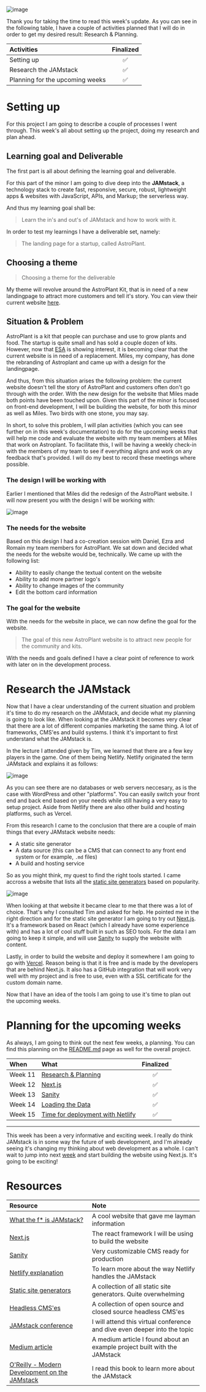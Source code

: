 ![image](https://raw.githubusercontent.com/Meet-Miles/astroplant/master/docs/images/week-11.png)

Thank you for taking the time to read this week's update. As you can see in the following table, I have a couple of activities planned that I will do in order to get my desired result: Research & Planning.

| Activities                      | Finalized |
| :------------------------------ | :-------: |
| Setting up                      |    ✅     |
| Research the JAMstack           |    ✅     |
| Planning for the upcoming weeks |    ✅     |

# Setting up

For this project I am going to describe a couple of processes I went through. This week's all about setting up the project, doing my research and plan ahead.

## Learning goal and Deliverable

The first part is all about defining the learning goal and deliverable.

For this part of the minor I am going to dive deep into the **JAMstack**, a technology stack to create fast, responsive, secure, robust, lightweight apps & websites with JavaScript, APIs, and Markup; the serverless way.

And thus my learning goal shall be:

> Learn the in's and out's of JAMstack and how to work with it.

In order to test my learnings I have a deliverable set, namely:

> The landing page for a startup, called AstroPlant.

## Choosing a theme

> Choosing a theme for the deliverable

My theme will revolve around the AstroPlant Kit, that is in need of a new landingpage to attract more customers and tell it's story. You can view their current website [here](astroplant.io).

## Situation & Problem

AstroPlant is a kit that people can purchase and use to grow plants and food. The startup is quite small and has sold a couple dozen of kits. However, now that [ESA](https://www.esa.int/Science_Exploration/Human_and_Robotic_Exploration/AstroPlant_citizen_science_for_growing_plants_in_space) is showing interest, it is becoming clear that the current website is in need of a replacement. Miles, my company, has done the rebranding of Astroplant and came up with a design for the landingpage.

And thus, from this situation arises the following problem: the current website doesn't tell the story of AstroPlant and customers often don't go through with the order. With the new design for the website that Miles made both points have been touched upon. Given this part of the minor is focused on front-end development, I will be building the website, for both this minor as well as Miles. Two birds with one stone, you may say.

In short, to solve this problem, I will plan activities (which you can see further on in this week's documentation) to do for the upcoming weeks that will help me code and evaluate the website with my team members at Miles that work on Astroplant. To facilitate this, I will be having a weekly check-in with the members of my team to see if everything aligns and work on any feedback that's provided. I will do my best to record these meetings where possible.

### The design I will be working with

Earlier I mentioned that Miles did the redesign of the AstroPlant website. I will now present you with the design I will be working with:

![image](https://raw.githubusercontent.com/Meet-Miles/astroplant/master/docs/images/landingpage-mockup.png)

### The needs for the website

Based on this design I had a co-creation session with Daniel, Ezra and Romain my team members for AstroPlant. We sat down and decided what the needs for the website would be, technically. We came up with the following list:

-   Ability to easily change the textual content on the website
-   Ability to add more partner logo's
-   Ability to change images of the community
-   Edit the bottom card information

### The goal for the website

With the needs for the website in place, we can now define the goal for the website.

> The goal of this new AstroPlant website is to attract new people for the community and kits.

With the needs and goals defined I have a clear point of reference to work with later on in the development process.

# Research the JAMstack

Now that I have a clear understanding of the current situation and problem it's time to do my research on the JAMstack, and decide what my planning is going to look like. When looking at the JAMstack it becomes very clear that there are a lot of different companies marketing the same thing. A lot of frameworks, CMS'es and build systems. I think it's important to first understand what the JAMstack is.

In the lecture I attended given by Tim, we learned that there are a few key players in the game. One of them being Netlify. Netlify originated the term JAMstack and explains it as follows:

![image](https://raw.githubusercontent.com/Meet-Miles/astroplant/master/docs/images/jamstack.png)

As you can see there are no databases or web servers neccesary, as is the case with WordPress and other "platforms". You can easily switch your front end and back end based on your needs while still having a very easy to setup project. Aside from Netlify there are also other build and hosting platforms, such as Vercel.

From this research I came to the conclusion that there are a couple of main things that every JAMstack website needs:

-   A static site generator
-   A data source (this can be a CMS that can connect to any front end system or for example, `.md` files)
-   A build and hosting service

So as you might think, my quest to find the right tools started. I came accross a website that lists all the [static site generators](https://www.staticgen.com) based on popularity.

![image](https://raw.githubusercontent.com/Meet-Miles/astroplant/master/docs/images/nextjs-sanity.png)

When looking at that website it became clear to me that there was a lot of choice. That's why I consulted Tim and asked for help. He pointed me in the right direction and for the static site generator I am going to try out [Next.js](https://nextjs.org/). It's a framework based on React (which I already have some experience with) and has a lot of cool stuff built in such as SEO tools. For the data I am going to keep it simple, and will use [Sanity](https://sanity.io/) to supply the website with content.

Lastly, in order to build the website and deploy it somewhere I am going to go with [Vercel](https://vercel.com/). Reason being is that it is free and is made by the developers that are behind Next.js. It also has a GitHub integration that will work very well with my project and is free to use, even with a SSL certificate for the custom domain name.

Now that I have an idea of the tools I am going to use it's time to plan out the upcoming weeks.

# Planning for the upcoming weeks

As always, I am going to think out the next few weeks, a planning. You can find this planning on the [README.md](https://github.com/Meet-Miles/astroplant) page as well for the overall project.

| When    | What                                                                                                     | Finalized |
| :------ | :------------------------------------------------------------------------------------------------------- | :-------: |
| Week 11 | [Research & Planning](https://github.com/Meet-Miles/astroplant/blob/master/docs/week-11.md)              |    ✅     |
| Week 12 | [Next.js](https://github.com/Meet-Miles/astroplant/blob/master/docs/week-12.md)                          |    ✅     |
| Week 13 | [Sanity](https://github.com/Meet-Miles/astroplant/blob/master/docs/week-13.md)                           |    ✅     |
| Week 14 | [Loading the Data](https://github.com/Meet-Miles/astroplant/blob/master/docs/week-14.md)                 |    ✅     |
| Week 15 | [Time for deployment with Netlify](https://github.com/Meet-Miles/astroplant/blob/master/docs/week-15.md) |    ✅     |

---

This week has been a very informative and exciting week. I really do think JAMstack is in some way the future of web development, and I'm already seeing it's changing my thinking about web development as a whole. I can't wait to jump into next [week](https://github.com/Meet-Miles/astroplant/blob/master/docs/week-12.md) and start building the website using Next.js. It's going to be exciting!

# Resources

| Resource                                                                                                                                                      | Note                                                                      |
| :------------------------------------------------------------------------------------------------------------------------------------------------------------ | :------------------------------------------------------------------------ |
| [What the f\* is JAMstack?](https://jamstack.wtf/)                                                                                                            | A cool website that gave me layman information                            |
| [Next.js](https://nextjs.org/)                                                                                                                                | The react framework I will be using to build the website                  |
| [Sanity](https://sanity.io)                                                                                                                                   | Very customizable CMS ready for production                                |
| [Netlify explanation](https://www.netlify.com/jamstack/)                                                                                                      | To learn more about the way Netlify handles the JAMstack                  |
| [Static site generators](https://www.staticgen.com)                                                                                                           | A collection of all static site generators. Quite overwhelming            |
| [Headless CMS'es](https://headlesscms.org)                                                                                                                    | A collection of open source and closed source headless CMS'es             |
| [JAMstack conference](https://jamstackconf.com/)                                                                                                              | I will attend this virtual conference and dive even deeper into the topic |
| [Medium article](https://medium.com/kongsberg-digital/jamstack-in-action-e9e13cd5a27)                                                                         | A medium article I found about an example project built with the JAMstack |
| [O'Reilly - Modern Development on the JAMstack](https://github.com/Meet-Miles/astroplant/blob/master/docs/oreilly-modern-web-development-on-the-jamstack.pdf) | I read this book to learn more about the JAMstack                         |
